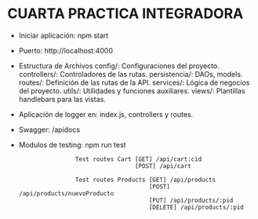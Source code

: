 
# CUARTA PRACTICA INTEGRADORA

* Iniciar aplicación: npm start

* Puerto: http://localhost:4000

* Estructura de Archivos
config/: Configuraciones del proyecto.
controllers/: Controladores de las rutas.
persistencia/: DAOs, models.
routes/: Definición de las rutas de la API.
services/: Lógica de negocios del proyecto.
utils/: Utilidades y funciones auxiliares.
views/: Plantillas handlebars para las vistas.


* Aplicación de logger en: index.js, controllers y routes.

* Swagger: /apidocs

* Modulos de testing: npm run test

                      Test routes Cart [GET] /api/cart:cid
                                       [POST] /api/cart

                      Test routes Products [GET] /api/products
                                           [POST] /api/products/nuevoProducto
                                           [PUT] /api/products/:pid
                                           [DELETE] /api/products/:pid

